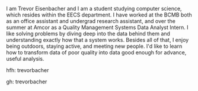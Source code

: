 I am Trevor Eisenbacher and I am a student studying computer science, which resides within the EECS department. I have worked at the BCMB both as an office assistant and undergrad research assistant, and over the summer at Amcor as a Quality Management Systems Data Analyst Intern. I like solving problems by diving deep into the data behind them and understanding exactly how that a system works. Besides all of that, I enjoy being outdoors, staying active, and meeting new people. I'd like to learn how to transform data of poor quality into data good enough for advance, useful analysis.

hfh: trevorbacher


gh: trevorbacher

